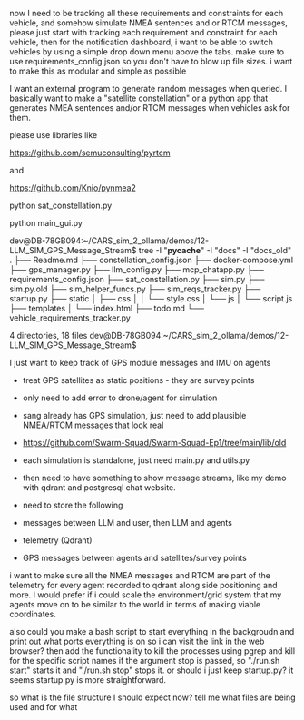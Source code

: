 now I need to be tracking all these requirements and constraints for each vehicle, and somehow simulate NMEA sentences and or RTCM messages, please just start with tracking each requirement and constraint for each vehicle, then for the notification dashboard, i want to be able to switch vehicles by using a simple drop down menu above the tabs. make sure to use requirements_config.json so you don't have to blow up file sizes. i want to make this as modular and simple as possible

I want an external program to generate random messages when queried. I basically want to make a "satellite constellation" or a python app that generates NMEA sentences and/or RTCM messages when vehicles ask for them.

please use libraries like

https://github.com/semuconsulting/pyrtcm

and

https://github.com/Knio/pynmea2


python sat_constellation.py

python main_gui.py




dev@DB-78GB094:~/CARS_sim_2_ollama/demos/12-LLM_SIM_GPS_Message_Stream$ tree -I "__pycache__" -I "docs" -I "docs_old"
.
├── Readme.md
├── constellation_config.json
├── docker-compose.yml
├── gps_manager.py
├── llm_config.py
├── mcp_chatapp.py
├── requirements_config.json
├── sat_constellation.py
├── sim.py
├── sim.py.old
├── sim_helper_funcs.py
├── sim_reqs_tracker.py
├── startup.py
├── static
│   ├── css
│   │   └── style.css
│   └── js
│       └── script.js
├── templates
│   └── index.html
├── todo.md
└── vehicle_requirements_tracker.py

4 directories, 18 files
dev@DB-78GB094:~/CARS_sim_2_ollama/demos/12-LLM_SIM_GPS_Message_Stream$ 


I just want to keep track of GPS module messages and IMU on agents

- treat GPS satellites as static positions - they are survey points
- only need to add error to drone/agent for simulation

- sang already has GPS simulation, just need to add plausible NMEA/RTCM messages that look real
 - https://github.com/Swarm-Squad/Swarm-Squad-Ep1/tree/main/lib/old
 - each simulation is standalone, just need main.py and utils.py

- then need to have something to show message streams, like my demo with qdrant and postgresql chat website.

- need to store the following
 - messages between LLM and user, then LLM and agents
 - telemetry (Qdrant)
 - GPS messages between agents and satellites/survey points



i want to make sure all the NMEA messages and RTCM are part of the telemetry for every agent recorded to qdrant along side positioning and more. I would prefer if i could scale the environment/grid system that my agents move on to be similar to the world in terms of making viable coordinates. 
 
also could you make a bash script to start everything in the backgroudn and print out what ports everything is on so i can visit the link in the web browser? then add the functionality to kill the processes using pgrep and kill for the specific script names if the argument stop is passed, so "./run.sh start" starts it and "./run.sh stop" stops it. or should i just keep startup.py? it seems startup.py is more straightforward.


so what is the file structure I should expect now? tell me what files are being used and for what